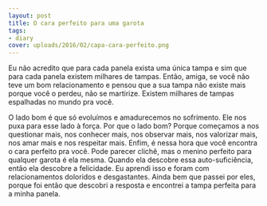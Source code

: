 ```yaml
---
layout: post
title: O cara perfeito para uma garota
tags:
- diary
cover: uploads/2016/02/capa-cara-perfeito.png
---
```


Eu não acredito que para cada panela exista uma única tampa e sim que para cada panela existem milhares de tampas. Então, amiga, se você não teve um bom relacionamento e pensou que a sua tampa não existe mais porque você o perdeu, não se martirize. Existem milhares de tampas espalhadas no mundo pra você.

O lado bom é que só evoluímos e amadurecemos no sofrimento. Ele nos puxa para esse lado à força. Por que o lado bom? Porque começamos a nos questionar mais, nos conhecer mais, nos observar mais, nos valorizar mais, nos amar mais e nos respeitar mais. Enfim, é nessa hora que você encontra o cara perfeito pra você. Pode parecer clichê, mas o menino perfeito para qualquer garota é ela mesma. Quando ela descobre essa auto-suficiência, então ela descobre a felicidade. Eu aprendi isso e foram com relacionamentos doloridos e desgastantes. Ainda bem que passei por eles, porque foi então que descobri a resposta e encontrei a tampa perfeita para a minha panela.
